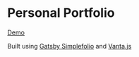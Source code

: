 # Personal Portfolio

[Demo](https://metoonhathung.github.io/)

Built using [Gatsby Simplefolio](https://github.com/cobidev/gatsby-simplefolio) and [Vanta.js](https://www.vantajs.com/)
